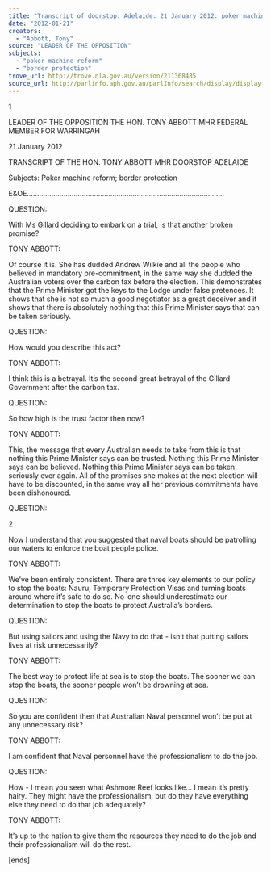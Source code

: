 ```yaml
---
title: "Transcript of doorstop: Adelaide: 21 January 2012: poker machine reform; border protection"
date: "2012-01-21"
creators:
  - "Abbott, Tony"
source: "LEADER OF THE OPPOSITION"
subjects:
  - "poker machine reform"
  - "border protection"
trove_url: http://trove.nla.gov.au/version/211368485
source_url: http://parlinfo.aph.gov.au/parlInfo/search/display/display.w3p;query=Id%3A%22media/pressrel/1369936%22
---
```


 1 

 

 

 

 

 LEADER OF THE OPPOSITION  THE HON. TONY ABBOTT MHR  FEDERAL MEMBER FOR WARRINGAH   

 21 January 2012   

 TRANSCRIPT OF THE HON. TONY ABBOTT MHR   DOORSTOP  ADELAIDE     

 Subjects: Poker machine reform; border protection   

 E&OE……………………….…………………………………………………………… 

 QUESTION: 

 With Ms Gillard deciding to embark on a trial, is that another broken promise? 

 TONY ABBOTT: 

 Of course it is. She has dudded Andrew Wilkie and all the people who believed in mandatory pre-commitment, in the same way she dudded the Australian voters over the carbon tax before the election. This  demonstrates that the Prime Minister got the keys to the Lodge under false pretences. It shows that she is not  so much a good negotiator as a great deceiver and it shows that there is absolutely nothing that this Prime  Minister says that can be taken seriously. 

 QUESTION: 

 How would you describe this act? 

 TONY ABBOTT: 

 I think this is a betrayal. It’s the second great betrayal of the Gillard Government after the carbon tax. 

 QUESTION: 

 So how high is the trust factor then now? 

 TONY ABBOTT: 

 This, the message that every Australian needs to take from this is that nothing this Prime Minister says can  be trusted. Nothing this Prime Minister says can be believed. Nothing this Prime Minister says can be taken  seriously ever again. All of the promises she makes at the next election will have to be discounted, in the  same way all her previous commitments have been dishonoured. 

 QUESTION: 

 2 

 

 Now I understand that you suggested that naval boats should be patrolling our waters to enforce the boat  people police. 

 TONY ABBOTT: 

 We’ve been entirely consistent. There are three key elements to our policy to stop the boats: Nauru,  Temporary Protection Visas and turning boats around where it’s safe to do so. No-one should underestimate  our determination to stop the boats to protect Australia’s borders. 

 QUESTION: 

 But using sailors and using the Navy to do that - isn’t that putting sailors lives at risk unnecessarily? 

 TONY ABBOTT: 

 The best way to protect life at sea is to stop the boats. The sooner we can stop the boats, the sooner people  won’t be drowning at sea. 

 QUESTION: 

 So you are confident then that Australian Naval personnel won’t be put at any unnecessary risk? 

 TONY ABBOTT: 

 I am confident that Naval personnel have the professionalism to do the job. 

 QUESTION: 

 How - I mean you seen what Ashmore Reef looks like… I mean it’s pretty hairy. They might have the  professionalism, but do they have everything else they need to do that job adequately? 

 TONY ABBOTT: 

 It’s up to the nation to give them the resources they need to do the job and their professionalism will do the  rest. 

 [ends] 

 

 

